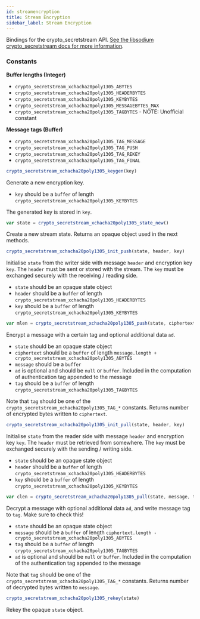 ```yaml
---
id: streamencryption
title: Stream Encryption
sidebar_label: Stream Encryption
---
```


Bindings for the crypto_secretstream API. [See the libsodium crypto_secretstream docs for more information](https://download.libsodium.org/doc/secret-key_cryptography/secretstream).

### Constants
**Buffer lengths (Integer)**
* `crypto_secretstream_xchacha20poly1305_ABYTES`
* `crypto_secretstream_xchacha20poly1305_HEADERBYTES`
* `crypto_secretstream_xchacha20poly1305_KEYBYTES`
* `crypto_secretstream_xchacha20poly1305_MESSAGEBYTES_MAX`
* `crypto_secretstream_xchacha20poly1305_TAGBYTES` - NOTE: Unofficial constant

**Message tags (Buffer)**
* `crypto_secretstream_xchacha20poly1305_TAG_MESSAGE`
* `crypto_secretstream_xchacha20poly1305_TAG_PUSH`
* `crypto_secretstream_xchacha20poly1305_TAG_REKEY`
* `crypto_secretstream_xchacha20poly1305_TAG_FINAL`

``` js
crypto_secretstream_xchacha20poly1305_keygen(key)
```
Generate a new encryption key.
* `key` should be a `buffer` of length `crypto_secretstream_xchacha20poly1305_KEYBYTES`

The generated key is stored in `key`.

``` js
var state = crypto_secretstream_xchacha20poly1305_state_new()
```
Create a new stream state. Returns an opaque object used in the next methods.

``` js
crypto_secretstream_xchacha20poly1305_init_push(state, header, key)
```
Initialise `state` from the writer side with message `header` and encryption key `key`. The `header` must be sent or stored with the stream. The `key` must be exchanged securely with the receiving / reading side.
* `state` should be an opaque state object
* `header` should be a `buffer` of length `crypto_secretstream_xchacha20poly1305_HEADERBYTES`
* `key` should be a `buffer` of length `crypto_secretstream_xchacha20poly1305_KEYBYTES`

``` js
var mlen = crypto_secretstream_xchacha20poly1305_push(state, ciphertext, message, [ad], tag)
```
Encrypt a message with a certain tag and optional additional data `ad`.
* `state` should be an opaque state object
* `ciphertext` should be a `buffer` of length `message.length + crypto_secretstream_xchacha20poly1305_ABYTES`
* `message` should be a `buffer`
* `ad` is optional and should be `null` or `buffer`. Included in the computation of authentication tag appended to the message
* `tag` should be a `buffer` of length `crypto_secretstream_xchacha20poly1305_TAGBYTES`

Note that `tag` should be one of the `crypto_secretstream_xchacha20poly1305_TAG_*` constants. Returns number of encrypted bytes written to `ciphertext`.

``` js
crypto_secretstream_xchacha20poly1305_init_pull(state, header, key)
```
Initialise `state` from the reader side with message `header` and encryption key `key`. The `header` must be retrieved from somewhere. The `key` must be exchanged securely with the sending / writing side.
* `state` should be an opaque state object
* `header` should be a `buffer` of length `crypto_secretstream_xchacha20poly1305_HEADERBYTES`
* `key` should be a `buffer` of length `crypto_secretstream_xchacha20poly1305_KEYBYTES`

``` js
var clen = crypto_secretstream_xchacha20poly1305_pull(state, message, tag, ciphertext, [ad])
```
Decrypt a message with optional additional data `ad`, and write message tag to `tag`. Make sure to check this!
* `state` should be an opaque state object
* `message` should be a `buffer` of length `ciphertext.length - crypto_secretstream_xchacha20poly1305_ABYTES`
* `tag` should be a `buffer` of length `crypto_secretstream_xchacha20poly1305_TAGBYTES`
* `ad` is optional and should be `null` or `buffer`. Included in the computation of the authentication tag appended to the message

Note that `tag` should be one of the `crypto_secretstream_xchacha20poly1305_TAG_*` constants. Returns number of decrypted bytes written to `message`.

``` js
crypto_secretstream_xchacha20poly1305_rekey(state)
```
Rekey the opaque `state` object.
